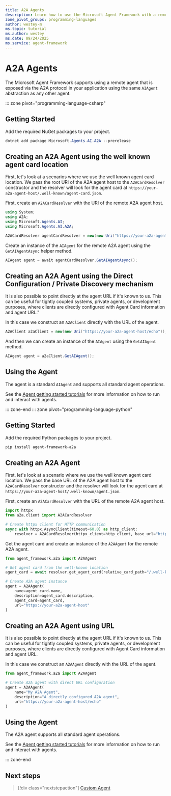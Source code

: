 ```yaml
---
title: A2A Agents
description: Learn how to use the Microsoft Agent Framework with a remote A2A service.
zone_pivot_groups: programming-languages
author: westey-m
ms.topic: tutorial
ms.author: westey
ms.date: 09/24/2025
ms.service: agent-framework
---
```


# A2A Agents

The Microsoft Agent Framework supports using a remote agent that is exposed via the A2A protocol in your application using the same `AIAgent` abstraction as any other agent.

::: zone pivot="programming-language-csharp"

## Getting Started

Add the required NuGet packages to your project.

```powershell
dotnet add package Microsoft.Agents.AI.A2A --prerelease
```

## Creating an A2A Agent using the well known agent card location

First, let's look at a scenarios where we use the well known agent card location.
We pass the root URI of the A2A agent host to the `A2ACardResolver` constructor
and the resolver will look for the agent card at `https://your-a2a-agent-host/.well-known/agent-card.json`.

First, create an `A2ACardResolver` with the URI of the remote A2A agent host.

```csharp
using System;
using A2A;
using Microsoft.Agents.AI;
using Microsoft.Agents.AI.A2A;

A2ACardResolver agentCardResolver = new(new Uri("https://your-a2a-agent-host"));
```

Create an instance of the `AIAgent` for the remote A2A agent using the `GetAIAgentAsync` helper method.

```csharp
AIAgent agent = await agentCardResolver.GetAIAgentAsync();
```

## Creating an A2A Agent using the Direct Configuration / Private Discovery mechanism

It is also possible to point directly at the agent URL if it's known to us. This can be useful for tightly coupled systems, private agents, or development purposes, where clients are directly configured with Agent Card information and agent URL."

In this case we construct an `A2AClient` directly with the URL of the agent.

```csharp
A2AClient a2aClient = new(new Uri("https://your-a2a-agent-host/echo"));
```

And then we can create an instance of the `AIAgent` using the `GetAIAgent` method.

```csharp
AIAgent agent = a2aClient.GetAIAgent();
```

## Using the Agent

The agent is a standard `AIAgent` and supports all standard agent operations.

See the [Agent getting started tutorials](../../../tutorials/overview.md) for more information on how to run and interact with agents.

::: zone-end
::: zone pivot="programming-language-python"

## Getting Started

Add the required Python packages to your project.

```bash
pip install agent-framework-a2a
```

## Creating an A2A Agent

First, let's look at a scenario where we use the well known agent card location.
We pass the base URL of the A2A agent host to the `A2ACardResolver` constructor
and the resolver will look for the agent card at `https://your-a2a-agent-host/.well-known/agent.json`.

First, create an `A2ACardResolver` with the URL of the remote A2A agent host.

```python
import httpx
from a2a.client import A2ACardResolver

# Create httpx client for HTTP communication
async with httpx.AsyncClient(timeout=60.0) as http_client:
    resolver = A2ACardResolver(httpx_client=http_client, base_url="https://your-a2a-agent-host")
```

Get the agent card and create an instance of the `A2AAgent` for the remote A2A agent.

```python
from agent_framework.a2a import A2AAgent

# Get agent card from the well-known location
agent_card = await resolver.get_agent_card(relative_card_path="/.well-known/agent.json")

# Create A2A agent instance
agent = A2AAgent(
    name=agent_card.name,
    description=agent_card.description,
    agent_card=agent_card,
    url="https://your-a2a-agent-host"
)
```

## Creating an A2A Agent using URL

It is also possible to point directly at the agent URL if it's known to us. This can be useful for tightly coupled systems, private agents, or development purposes, where clients are directly configured with Agent Card information and agent URL.

In this case we construct an `A2AAgent` directly with the URL of the agent.

```python
from agent_framework.a2a import A2AAgent

# Create A2A agent with direct URL configuration
agent = A2AAgent(
    name="My A2A Agent",
    description="A directly configured A2A agent",
    url="https://your-a2a-agent-host/echo"
)
```

## Using the Agent

The A2A agent supports all standard agent operations.

See the [Agent getting started tutorials](../../../tutorials/overview.md) for more information on how to run and interact with agents.

::: zone-end

## Next steps

> [!div class="nextstepaction"]
> [Custom Agent](./custom-agent.md)
